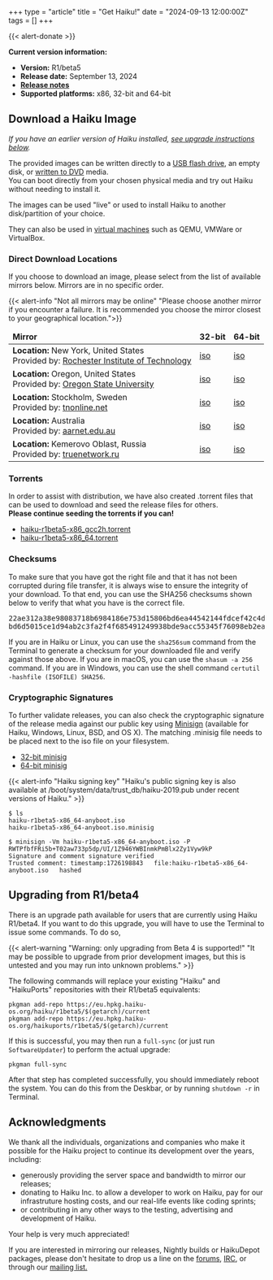 +++
type = "article"
title = "Get Haiku!"
date = "2024-09-13 12:00:00Z"
tags = []
+++

{{< alert-donate >}}

<div class="box-release-info-right">
<p><strong>Current version information:</strong></p>
<ul>
	<li><strong>Version:</strong> R1/beta5</li>
	<li><strong>Release date:</strong> September 13, 2024</li>
	<li><strong><a href="/get-haiku/r1beta5/release-notes/">Release notes</a></strong></li>
	<li><strong>Supported platforms:</strong> x86, 32-bit and 64-bit</li>
</ul>
</div>

<!--
Disabled until we move away from R1/beta5
{{< alert-info "Nightly Images" "Looking for the Nightly Images? They can be found at download.haiku-os.org.">}}
-->

## Download a Haiku Image

<i>If you have an earlier version of Haiku installed, [see upgrade instructions below](#upgrading-from-r1beta4).</i>

<p>The provided images can be written directly to a <a href="/guides/installing/making_haiku_usb_stick">USB flash drive</a>, an empty disk, or <a href="/get-haiku/burn-cd">written to DVD</a> media.<br /> You can boot directly from your chosen physical media and try out Haiku without needing to install it.</p>
The images can be used "live" or used to install Haiku to another disk/partition of your choice.<br />
<p>
They can also be used in <a href="/guides/virtualizing">virtual machines</a> such as QEMU, VMWare or VirtualBox.
</p>

### Direct Download Locations

If you choose to download an image, please select from the list of available mirrors below. Mirrors are in no specific order.

{{< alert-info "Not all mirrors may be online" "Please choose another mirror if you encounter a failure. It is recommended you choose the mirror closest to your geographical location.">}}

<div class="nolinks">
<table id="mirrors" class="table table-hover">
<thead style="font-weight: bold;">
<tr>
<td>Mirror</td>
<td>32-bit</td>
<td>64-bit</td>
</tr>
</thead>
<tbody>
    <tr class="link">
      <td class="location"><b>Location:</b> New York, United States <br/>Provided by: <a target="_blank" class="ext" href="http://www.rit.edu" title="RIT">Rochester Institute of Technology</a></td>
      <td><a class="track" href="https://mirrors.rit.edu/haiku/r1beta5/haiku-r1beta5-x86_gcc2h-anyboot.iso">iso</a></td>
      <td><a class="track" href="https://mirrors.rit.edu/haiku/r1beta5/haiku-r1beta5-x86_64-anyboot.iso">iso</a></td>
    </tr>
    <tr class="link">
      <td class="location"><b>Location:</b> Oregon, United States <br/>Provided by: <a target="_blank" class="ext" href="http://www.osuosl.org" title="OSUOSL">Oregon State University</a></td>
      <td><a class="track" href="https://ftp.osuosl.org/pub/haiku/r1beta5/haiku-r1beta5-x86_gcc2h-anyboot.iso">iso</a></td>
      <td><a class="track" href="https://ftp.osuosl.org/pub/haiku/r1beta5/haiku-r1beta5-x86_64-anyboot.iso">iso</a></td>
    </tr>
<!--
    <tr class="link">
      <td class="location"><b>Location:</b> North Virginia, United States<br/>Provided by: <a target="_blank" class="ext" href="https://haiku-inc.org" title="Haiku, Inc.">Haiku, Inc.</a></td>
      <td><a class="track" href="https://s3.us-east-1.wasabisys.com/haiku-release/r1beta5/haiku-r1beta5-x86_gcc2h-anyboot.iso">iso</a></td>
      <td><a class="track" href="https://s3.us-east-1.wasabisys.com/haiku-release/r1beta5/haiku-r1beta5-x86_64-anyboot.iso">iso</a></td>
    </tr>
-->
    <tr class="link">
      <td class="location"><b>Location:</b> Stockholm, Sweden <br/>Provided by: <a target="_blank" class="ext" href="http://www.tnonline.net" title="tnonline.net">tnonline.net</a></td>
      <td><a class="track" href="https://mirrors.tnonline.net/haiku/haiku-release/r1beta5/haiku-r1beta5-x86_gcc2h-anyboot.iso">iso</a></td>
      <td><a class="track" href="https://mirrors.tnonline.net/haiku/haiku-release/r1beta5/haiku-r1beta5-x86_64-anyboot.iso">iso</a></td>
    </tr>
    <tr class="link">
      <td class="location"><b>Location:</b> Australia <br/>Provided by: <a target="_blank" class="ext" href="https://aarnet.edu.au" title="aarnet.edu.au">aarnet.edu.au</a></td>
      <td><a class="track" href="https://mirror.aarnet.edu.au/pub/haiku/r1beta5/haiku-r1beta5-x86_gcc2h-anyboot.iso">iso</a></td>
      <td><a class="track" href="https://mirror.aarnet.edu.au/pub/haiku/r1beta5/haiku-r1beta5-x86_64-anyboot.iso">iso</a></td>
    </tr>
    <tr class="link">
      <td class="location"><b>Location:</b> Kemerovo Oblast, Russia <br/>Provided by: <a target="_blank" class="ext" href="http://www.truenetwork.ru" title="truenetwork.ru">truenetwork.ru</a></td>
      <td><a class="track" href="https://mirror.truenetwork.ru/haiku/release/r1beta5/haiku-r1beta5-x86_gcc2h-anyboot.iso">iso</a></td>
      <td><a class="track" href="https://mirror.truenetwork.ru/haiku/release/r1beta5/haiku-r1beta5-x86_64-anyboot.iso">iso</a></td>
    </tr>
</tbody>
</table>
</div>

### Torrents

<p>In order to assist with distribution, we have also created .torrent files that can be used to download and seed the release files for others.<br/>
<b>Please continue seeding the torrents if you can!</b></p>
<ul>
 <li><a class="track" href="https://s3.us-east-1.wasabisys.com/haiku-release/r1beta5/haiku-r1beta5-x86_gcc2h.torrent">haiku-r1beta5-x86_gcc2h.torrent</a></li>
 <li><a class="track" href="https://s3.us-east-1.wasabisys.com/haiku-release/r1beta5/haiku-r1beta5-x86_64.torrent">haiku-r1beta5-x86_64.torrent</a></li>
</ul>

### Checksums

<p>To make sure that you have got the right file and that it has not been corrupted during file transfer, it is always wise to ensure the integrity of your download. To that end, you can use the SHA256 checksums shown below to verify that what you have is the correct file.</p>

<pre>
22ae312a38e98083718b6984186e753d15806bd6ea44542144fdcef42c4dcb69  haiku-r1beta5-x86_64-anyboot.iso
bd6d5015ce1d94ab2c3fa2f4f685491249938bde9acc55345f76098eb2ea424f  haiku-r1beta5-x86_gcc2h-anyboot.iso
</pre>

<p>
	If you are in Haiku or Linux, you can use the <code>sha256sum</code>
	command from the Terminal to generate a checksum for your downloaded
	file and verify against those above. If you are in macOS, you can use
	the <code>shasum -a 256</code> command. If you are in Windows, you can use
	the shell command <code>certutil -hashfile (ISOFILE) SHA256</code>.
</p>

### Cryptographic Signatures

<p>
To further validate releases, you can also check the cryptographic signature of the release media against our public key using <a href="https://jedisct1.github.io/minisign/">Minisign</a> (available for Haiku, Windows, Linux, BSD, and OS X). The matching .minisig file needs to be placed next to the iso file on your filesystem.
</p>

<ul>
  <li><a class="track" href="https://s3.us-east-1.wasabisys.com/haiku-release/r1beta5/haiku-r1beta5-x86_gcc2h-anyboot.iso.minisig">32-bit minisig</a></li>
  <li><a class="track" href="https://s3.us-east-1.wasabisys.com/haiku-release/r1beta5/haiku-r1beta5-x86_64-anyboot.iso.minisig">64-bit minisig</a></li>
</ul>

{{< alert-info "Haiku signing key" "Haiku's public signing key is also available at /boot/system/data/trust_db/haiku-2019.pub under recent versions of Haiku." >}}

```shell script
$ ls
haiku-r1beta5-x86_64-anyboot.iso
haiku-r1beta5-x86_64-anyboot.iso.minisig

$ minisign -Vm haiku-r1beta5-x86_64-anyboot.iso -P RWTPfbfFRi5b+T02aw733p5dp/UI/1Z946YWBInmkPmBlx2Zy1Vyw9kP
Signature and comment signature verified
Trusted comment: timestamp:1726198843	file:haiku-r1beta5-x86_64-anyboot.iso	hashed
```

## Upgrading from R1/beta4

There is an upgrade path available for users that are currently using Haiku R1/beta4. If you want to do this upgrade, you will have to use the Terminal to issue some commands. To do so,

{{< alert-warning "Warning: only upgrading from Beta 4 is supported!" "It may be possible to upgrade from prior development images, but this is untested and you may run into unknown problems." >}}

The following commands will replace your existing "Haiku" and "HaikuPorts" repositories with their R1/beta5 equivalents:

```shell script
pkgman add-repo https://eu.hpkg.haiku-os.org/haiku/r1beta5/$(getarch)/current
pkgman add-repo https://eu.hpkg.haiku-os.org/haikuports/r1beta5/$(getarch)/current
```

If this is successful, you may then run a `full-sync` (or just run `SoftwareUpdater`) to perform the actual upgrade:

```shell script
pkgman full-sync
```

After that step has completed successfully, you should immediately reboot the system. You can do this from the Deskbar, or by running ```shutdown -r``` in Terminal.

## Acknowledgments

We thank all the individuals, organizations and companies who make it possible for the Haiku project to continue its development over the years, including:

 * generously providing the server space and bandwidth to mirror our releases;
 * donating to Haiku Inc. to allow a developer to work on Haiku, pay for our infrastruture hosting costs, and our real-life events like coding sprints;
 * or contributing in any other ways to the testing, advertising and development of Haiku.

Your help is very much appreciated!

If you are interested in mirroring our releases, Nightly builds or HaikuDepot packages, please don't hesitate to drop us a line on the <a href="https://discuss.haiku-os.org">forums</a>, <a href="https://www.haiku-os.org/community/irc">IRC</a>, or through our <a href="https://www.freelists.org/list/haiku">mailing list.
